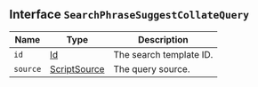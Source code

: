 ## Interface `SearchPhraseSuggestCollateQuery`

| Name | Type | Description |
| - | - | - |
| `id` | [Id](./Id.md) | The search template ID. |
| `source` | [ScriptSource](./ScriptSource.md) | The query source. |
